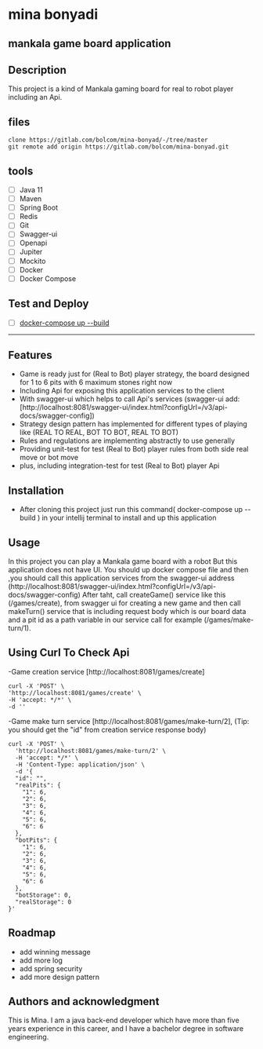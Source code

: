 # mina bonyadi

## mankala game board application

## Description
This project is a kind of Mankala gaming board for real to robot player including an Api.

## files
```
clone https://gitlab.com/bolcom/mina-bonyad/-/tree/master
git remote add origin https://gitlab.com/bolcom/mina-bonyad.git
```

## tools

- [ ] Java 11
- [ ] Maven
- [ ] Spring Boot
- [ ] Redis
- [ ] Git
- [ ] Swagger-ui  
- [ ] Openapi
- [ ] Jupiter  
- [ ] Mockito
- [ ] Docker
- [ ] Docker Compose

## Test and Deploy

- [ ] [docker-compose up --build](https://gitlab.com/bolcom/mina-bonyad/-/blob/master/docker-compose.yml)

***

## Features

- Game is ready just for (Real to Bot) player strategy, the board designed for 1 to 6 pits with 6 maximum stones right now 
- Including Api for exposing this application services to the client
- With swagger-ui which helps to call Api's services (swagger-ui add: [http://localhost:8081/swagger-ui/index.html?configUrl=/v3/api-docs/swagger-config])
- Strategy design pattern has implemented for different types of playing like (REAL TO REAL, BOT TO BOT, REAL TO BOT)
- Rules and regulations are implementing abstractly to use generally
- Providing unit-test for test (Real to Bot) player rules from both side real move or bot move
- plus, including integration-test for test (Real to Bot) player Api

## Installation

- After cloning this project just run this command( docker-compose up --build ) in your intellij terminal to install and up this application 

## Usage

 In this project you can play a Mankala game board with a robot
 But this application does not have UI. You should up docker compose file and then 
 ,you should call this application services from the swagger-ui
 address (http://localhost:8081/swagger-ui/index.html?configUrl=/v3/api-docs/swagger-config)
 After taht, call createGame() service like this (/games/create), from swagger ui for creating a new game and
 then call makeTurn() service that is including request body which is our board data and 
 a pit id as a path variable in our service call for example (/games/make-turn/1).

## Using Curl To Check Api

-Game creation service [http://localhost:8081/games/create]

```
curl -X 'POST' \
'http://localhost:8081/games/create' \
-H 'accept: */*' \
-d ''
```

-Game make turn service [http://localhost:8081/games/make-turn/2],
(Tip: you should get the "id" from creation service response body)
```
curl -X 'POST' \
  'http://localhost:8081/games/make-turn/2' \
  -H 'accept: */*' \
  -H 'Content-Type: application/json' \
  -d '{
  "id": "",
  "realPits": {
    "1": 6,
    "2": 6,
    "3": 6,
    "4": 6,
    "5": 6,
    "6": 6
  },
  "botPits": {
    "1": 6,
    "2": 6,
    "3": 6,
    "4": 6,
    "5": 6,
    "6": 6
  },
  "botStorage": 0,
  "realStorage": 0
}'
```

## Roadmap

- add winning message
- add more log
- add spring security
- add more design pattern

## Authors and acknowledgment

 This is Mina. I am a java back-end developer which have more than five years experience in this career,
 and I have a bachelor degree in software engineering.
